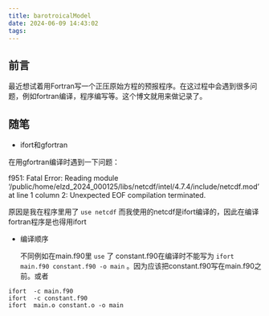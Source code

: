 ```yaml
---
title: barotroicalModel
date: 2024-06-09 14:43:02
tags:
---
```


## 前言

最近想试着用Fortran写一个正压原始方程的预报程序。在这过程中会遇到很多问题，例如fortran编译，程序编写等。这个博文就用来做记录了。

## 随笔

- ifort和gfortran

在用gfortran编译时遇到一下问题：

f951: Fatal Error: Reading module ‘/public/home/elzd_2024_000125/libs/netcdf/intel/4.7.4/include/netcdf.mod’ at line 1 column 2: Unexpected EOF compilation terminated.

原因是我在程序里用了 `use netcdf` 而我使用的netcdf是ifort编译的，因此在编译fortran程序是也得用ifort



- 编译顺序
  
  不同例如在main.f90里 `use` 了 constant.f90在编译时不能写为 `ifort main.f90 constant.f90 -o main` 。因为应该把constant.f90写在main.f90之前。或者

```shell
ifort  -c main.f90
ifort  -c constant.f90
ifort  main.o constant.o -o main


```
